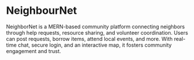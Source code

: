 # NeighbourNet
NeighborNet is a MERN-based community platform connecting neighbors through help requests, resource sharing, and volunteer coordination. Users can post requests, borrow items, attend local events, and more. With real-time chat, secure login, and an interactive map, it fosters community engagement and trust.
